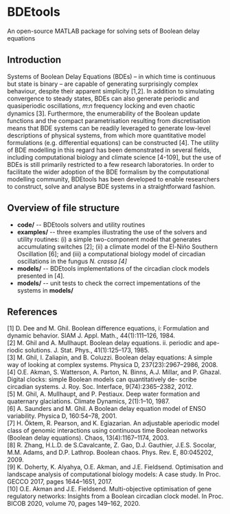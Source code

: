 # BDEtools

An open-source MATLAB package for solving sets of Boolean delay equations

## Introduction

Systems of Boolean Delay Equations (BDEs) – in which time is continuous but state is binary – are capable of generating surprisingly complex behaviour, despite their apparent simplicity [1,2]. In addition to simulating convergence to steady states, BDEs can also generate periodic and quasiperiodic oscillations, 𝑚:𝑛 frequency locking and even chaotic dynamics [3]. Furthermore, the enumerability of the Boolean update functions and the compact parametrisation resulting from discretisation means that BDE systems can be readily leveraged to generate low-level descriptions of physical systems, from which more quantitative model formulations (e.g. differential equations) can be constructed [4]. The utility of BDE modelling in this regard has been demonstrated in several fields, including computational biology and climate science [4-109], but the use of BDEs is still primarily restricted to a few research laboratories. In order to facilitate the wider adoption of the BDE formalism by the computational modelling community, BDEtools has been developed to enable researchers to construct, solve and analyse BDE systems in a straightforward fashion.

## Overview of file structure

<ul> 
<li> <b>code/</b> -- BDEtools solvers and utility routines
<li> <b>examples/</b> -- three examples illustrating the use of the solvers and utility routines: (i) a simple two-component model that generates accumulating switches [2]; (ii) a climate model of the El-Ni&ntildeo Southern Oscillation [6]; and (iii) a computational biology model of circadian oscillations in the fungus <i>N. crassa [4] </i>  
<li> <b>models/</b> -- BDEtools implementations of the circadian clock models presented in [4].
<li> <b>models/</b> -- unit tests to check the correct impementations of the systems in <b>models/</b>
</ul>  



## References

[1] D. Dee and M. Ghil. Boolean difference equations, i: Formulation and dynamic behavior. SIAM J. Appl. Math., 44(1):111–126, 1984. 
<br>
[2] M. Ghil and A. Mullhaupt. Boolean delay equations. ii. periodic and ape- riodic solutions. J. Stat. Phys., 41(1):125–173, 1985.
<br>
[3] M. Ghil, I. Zaliapin, and B. Coluzzi. Boolean delay equations: A simple way of looking at complex systems. Physica D, 237(23):2967–2986, 2008.
<br>
[4] O.E. Akman, S. Watterson, A. Parton, N. Binns, A.J. Millar, and P. Ghazal. Digital clocks: simple Boolean models can quantitatively de- scribe circadian systems. J. Roy. Soc. Interface, 9(74):2365–2382, 2012.
<br>
[5] M. Ghil, A. Mullhaupt, and P. Pestiaux. Deep water formation and quaternary glaciations. Climate Dynamics, 2(1):1–10, 1987.
<br>
[6] A. Saunders and M. Ghil. A Boolean delay equation model of ENSO variability. Physica D, 160:54–78, 2001.
<br>
[7] H. Öktem, R. Pearson, and K. Egiazarian. An adjustable aperiodic model class of genomic interactions using continuous time Boolean networks (Boolean delay equations). Chaos, 13(4):1167–1174, 2003.
<br>
[8] R. Zhang, H.L.D. de S.Cavalcante, Z. Gao, D.J. Gauthier, J.E.S. Socolar, M.M. Adams, and D.P. Lathrop. Boolean chaos. Phys. Rev. E, 80:045202, 2009.
<br>
[9] K. Doherty, K. Alyahya, O.E. Akman, and J.E. Fieldsend. Optimisation and landscape analysis of computational biology models: A case study. In Proc. GECCO 2017, pages 1644–1651, 2017.
<br>
[10] O.E. Akman and J.E. Fieldsend. Multi-objective optimisation of gene regulatory networks: Insights from a Boolean circadian clock model. In Proc. BICOB 2020, volume 70, pages 149–162, 2020.
